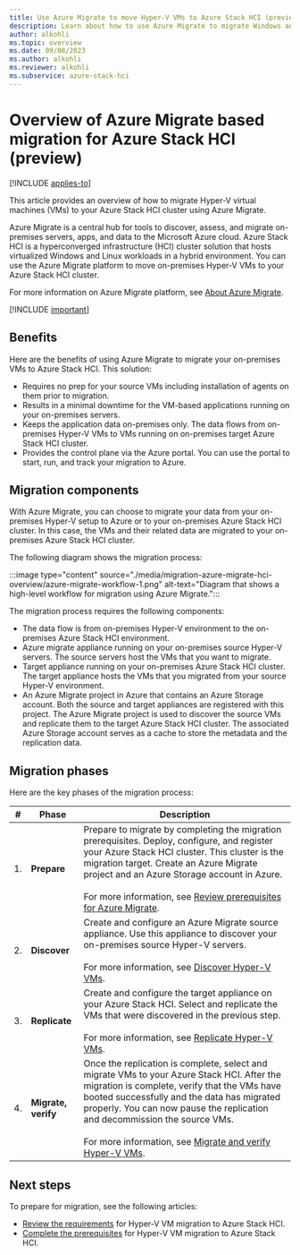 ```yaml
---
title: Use Azure Migrate to move Hyper-V VMs to Azure Stack HCI (preview)
description: Learn about how to use Azure Migrate to migrate Windows and Linux VMs to your Azure Stack HCI cluster (preview).
author: alkohli
ms.topic: overview
ms.date: 09/08/2023
ms.author: alkohli
ms.reviewer: alkohli
ms.subservice: azure-stack-hci
---
```


# Overview of Azure Migrate based migration for Azure Stack HCI (preview)

[!INCLUDE [applies-to](../../includes/hci-applies-to-23h2.md)]

This article provides an overview of how to migrate Hyper-V virtual machines (VMs) to your Azure Stack HCI cluster using Azure Migrate.

Azure Migrate is a central hub for tools to discover, assess, and migrate on-premises servers, apps, and data to the Microsoft Azure cloud. Azure Stack HCI is a hyperconverged infrastructure (HCI) cluster solution that hosts virtualized Windows and Linux workloads in a hybrid environment. You can use the Azure Migrate platform to move on-premises Hyper-V VMs to your Azure Stack HCI cluster.

For more information on Azure Migrate platform, see [About Azure Migrate](/azure/migrate/migrate-services-overview).

[!INCLUDE [important](../../includes/hci-preview.md)]

## Benefits

Here are the benefits of using Azure Migrate to migrate your on-premises VMs to Azure Stack HCI. This solution:

- Requires no prep for your source VMs including installation of agents on them prior to migration.
- Results in a minimal downtime for the VM-based applications running on your on-premises servers.
- Keeps the application data on-premises only. The data flows from on-premises Hyper-V VMs to VMs running on on-premises target Azure Stack HCI cluster.
- Provides the control plane via the Azure portal. You can use the portal to start, run, and track your migration to Azure.


## Migration components

With Azure Migrate, you can choose to migrate your data from your on-premises Hyper-V setup to Azure or to your on-premises Azure Stack HCI cluster. In this case, the VMs and their related data are migrated to your on-premises Azure Stack HCI cluster.

The following diagram shows the migration process:

:::image type="content" source="./media/migration-azure-migrate-hci-overview/azure-migrate-workflow-1.png" alt-text="Diagram that shows a high-level workflow for migration using Azure Migrate.":::

The migration process requires the following components:

- The data flow is from on-premises Hyper-V environment to the on-premises Azure Stack HCI environment.
- Azure migrate appliance running on your on-premises source Hyper-V servers. The source servers host the VMs that you want to migrate.
- Target appliance running on your on-premises Azure Stack HCI cluster. The target appliance hosts the VMs that you migrated from your source Hyper-V environment. 
- An Azure Migrate project in Azure that contains an Azure Storage account. Both the source and target appliances are registered with this project. The Azure Migrate project is used to discover the source VMs and replicate them to the target Azure Stack HCI cluster. The associated Azure Storage account serves as a cache to store the metadata and the replication data. 



## Migration phases

Here are the key phases of the migration process:


|#  |Phase  |Description  |
|---------|---------|---------|
|1.     |**Prepare**        |Prepare to migrate by completing the migration prerequisites. Deploy, configure, and register your Azure Stack HCI cluster. This cluster is the migration target. Create an Azure Migrate project and an Azure Storage account in Azure.<br><br> For more information, see [Review prerequisites for Azure Migrate](../index.yml).         |
|2.     |**Discover**       |Create and configure an Azure Migrate source appliance. Use this appliance to discover your on-premises source Hyper-V servers. <br><br> For more information, see [Discover Hyper-V VMs](../index.yml).          |
|3.     |**Replicate**      |Create and configure the target appliance on your Azure Stack HCI. Select and replicate the VMs that were discovered in the previous step. <br><br> For more information, see [Replicate Hyper-V VMs](../index.yml).         |
|4.     |**Migrate, verify**|Once the replication is complete, select and migrate VMs to your Azure Stack HCI. After the migration is complete, verify that the VMs have booted successfully and the data has migrated properly. You can now pause the replication and decommission the source VMs. <br><br> For more information, see [Migrate and verify Hyper-V VMs](./migrate-azure-migrate.md#verify-migration).         |



## Next steps

To prepare for migration, see the following articles:

- [Review the requirements](../index.yml) for Hyper-V VM migration to Azure Stack HCI.
- [Complete the prerequisites](../index.yml) for Hyper-V VM migration to Azure Stack HCI.
